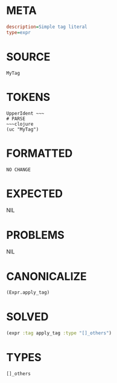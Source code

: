 # META
~~~ini
description=Simple tag literal
type=expr
~~~
# SOURCE
~~~roc
MyTag
~~~
# TOKENS
~~~text
UpperIdent ~~~
# PARSE
~~~clojure
(uc "MyTag")
~~~
# FORMATTED
~~~roc
NO CHANGE
~~~
# EXPECTED
NIL
# PROBLEMS
NIL
# CANONICALIZE
~~~clojure
(Expr.apply_tag)
~~~
# SOLVED
~~~clojure
(expr :tag apply_tag :type "[]_others")
~~~
# TYPES
~~~roc
[]_others
~~~
